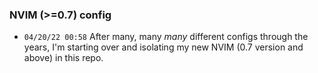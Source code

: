### NVIM (>=0.7) config
- `04/20/22 00:58` After many, many _many_ different configs through the years, I'm starting over and isolating my new NVIM (0.7 version and above) in this repo.
